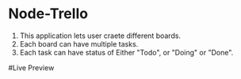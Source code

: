 # Node-Trello
1. This application lets user craete different boards.
2. Each board can have multiple tasks.
3. Each task can have status of Either "Todo", or "Doing" or "Done".

#Live Preview

